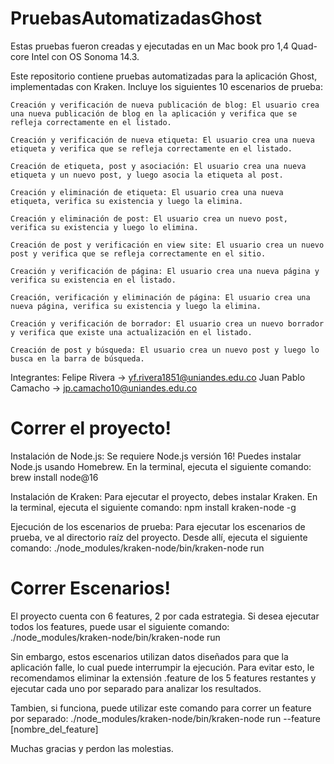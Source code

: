 # PruebasAutomatizadasGhost

Estas pruebas fueron creadas y ejecutadas en un Mac book pro 1,4 Quad-core Intel con OS Sonoma 14.3.

Este repositorio contiene pruebas automatizadas para la aplicación Ghost, implementadas con Kraken. Incluye los siguientes 10 escenarios de prueba:

    Creación y verificación de nueva publicación de blog: El usuario crea una nueva publicación de blog en la aplicación y verifica que se refleja correctamente en el listado.

    Creación y verificación de nueva etiqueta: El usuario crea una nueva etiqueta y verifica que se refleja correctamente en el listado.

    Creación de etiqueta, post y asociación: El usuario crea una nueva etiqueta y un nuevo post, y luego asocia la etiqueta al post.

    Creación y eliminación de etiqueta: El usuario crea una nueva etiqueta, verifica su existencia y luego la elimina.

    Creación y eliminación de post: El usuario crea un nuevo post, verifica su existencia y luego lo elimina.

    Creación de post y verificación en view site: El usuario crea un nuevo post y verifica que se refleja correctamente en el sitio.

    Creación y verificación de página: El usuario crea una nueva página y verifica su existencia en el listado.

    Creación, verificación y eliminación de página: El usuario crea una nueva página, verifica su existencia y luego la elimina.

    Creación y verificación de borrador: El usuario crea un nuevo borrador y verifica que existe una actualización en el listado.

    Creación de post y búsqueda: El usuario crea un nuevo post y luego lo busca en la barra de búsqueda.

Integrantes: 
Felipe Rivera -> yf.rivera1851@uniandes.edu.co
Juan Pablo Camacho -> jp.camacho10@uniandes.edu.co

# Correr el proyecto!
Instalación de Node.js:
Se requiere Node.js versión 16!
    Puedes instalar Node.js usando Homebrew.
    En la terminal, ejecuta el siguiente comando:
    brew install node@16

Instalación de Kraken:
    Para ejecutar el proyecto, debes instalar Kraken.
    En la terminal, ejecuta el siguiente comando:
    npm install kraken-node -g

Ejecución de los escenarios de prueba:
    Para ejecutar los escenarios de prueba, ve al directorio raíz del proyecto.
    Desde allí, ejecuta el siguiente comando:
    ./node_modules/kraken-node/bin/kraken-node run


# Correr Escenarios!
El proyecto cuenta con 6 features, 2 por cada estrategia. Si desea ejecutar todos los features, puede usar el siguiente comando:
./node_modules/kraken-node/bin/kraken-node run

Sin embargo, estos escenarios utilizan datos diseñados para que la aplicación falle, lo cual puede interrumpir la ejecución. Para evitar esto, 
le recomendamos eliminar la extensión .feature de los 5 features restantes y ejecutar cada uno por separado para analizar los resultados.

Tambien, si funciona, puede utilizar este comando para correr un feature por separado:
./node_modules/kraken-node/bin/kraken-node run --feature [nombre_del_feature]

Muchas gracias y perdon las molestias. 

